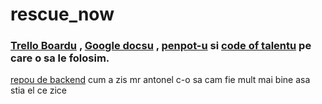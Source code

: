 # rescue_now


### [Trello Boardu](https://trello.com/b/aA8P0cHm/rescuenow ) , [Google docsu](https://docs.google.com/document/d/1XoZPqMX0-Stxhkfx2mIdrbDhkl2UsaveC_7dtgNzvTE/edit?tab=t.0) , [penpot-u](https://design.penpot.app/#/dashboard/team/5e250d03-b345-8112-8005-28c97e61686b/projects) si [code of talentu](https://app.codeoftalent.com/participant/training/summary) pe care o sa le folosim.
[repou de backend](https://github.com/Rescue-Now/rescue_now_backend) cum a zis mr antonel c-o sa cam fie mult mai bine asa stia el ce zice

